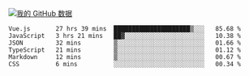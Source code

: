 [![我的 GitHub 数据](https://github-readme-stats.vercel.app/api?username=unbrain&?theme=dark)]()

<!--START_SECTION:waka-->

```text
Vue.js       27 hrs 39 mins  █████████████████████▒░░░   85.68 %
JavaScript   3 hrs 21 mins   ██▓░░░░░░░░░░░░░░░░░░░░░░   10.38 %
JSON         32 mins         ▒░░░░░░░░░░░░░░░░░░░░░░░░   01.66 %
TypeScript   21 mins         ▒░░░░░░░░░░░░░░░░░░░░░░░░   01.12 %
Markdown     12 mins         ▒░░░░░░░░░░░░░░░░░░░░░░░░   00.67 %
CSS          6 mins          ░░░░░░░░░░░░░░░░░░░░░░░░░   00.34 %
```

<!--END_SECTION:waka-->
